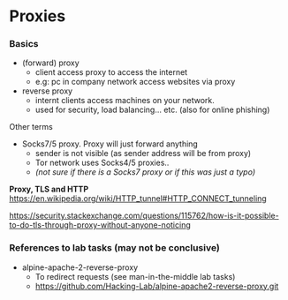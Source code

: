 # Proxies

### Basics

- (forward) proxy
    - client access proxy to access the internet
    - e.g: pc in company network access websites via proxy
- reverse proxy
    - internt clients access machines on your network.
    - used for security, load balancing... etc. (also for online phishing)

Other terms
  - Socks7/5 proxy. Proxy will just forward anything
    - sender is not visible (as sender address will be from proxy)
    - Tor network uses Socks4/5 proxies..
    - *(not sure if there is a Socks7 proxy or if this was just a typo)*


**Proxy, TLS and HTTP**
https://en.wikipedia.org/wiki/HTTP_tunnel#HTTP_CONNECT_tunneling

https://security.stackexchange.com/questions/115762/how-is-it-possible-to-do-tls-through-proxy-without-anyone-noticing


### References to lab tasks (may not be conclusive)

- alpine-apache-2-reverse-proxy
  - To redirect requests (see man-in-the-middle lab tasks)
  - https://github.com/Hacking-Lab/alpine-apache2-reverse-proxy.git